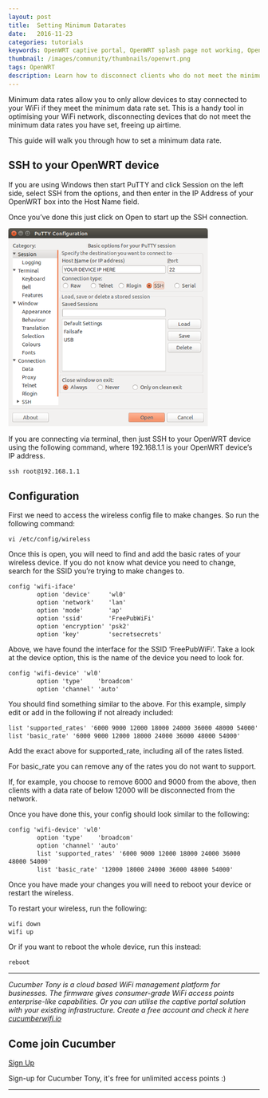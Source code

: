 ```yaml
---
layout: post
title:  Setting Minimum Datarates
date:   2016-11-23
categories: tutorials
keywords: OpenWRT captive portal, OpenWRT splash page not working, OpenWRT splash page template, OpenWRT splash page free, OpenWRT splash page html, OpenWRT splash page hosting, OpenMesh captive portal, OpenMesh splash page not working, OpenMesh splash page template, OpenMesh splash page free, OpenMesh splash page html, OpenMesh splash page hosting, DD-WRT, OpenWRT Routing
thumbnail: /images/community/thumbnails/openwrt.png
tags: OpenWRT
description: Learn how to disconnect clients who do not meet the minimum speeds using minimum datarates.
---
```


Minimum data rates allow you to only allow devices to stay connected to your WiFi if they meet the minimum data rate set. This is a handy tool in optimising your WiFi network, disconnecting devices that do not meet the minimum data rates you have set, freeing up airtime.

This guide will walk you through how to set a minimum data rate.

## SSH to your OpenWRT device

If you are using Windows then start PuTTY and click Session on the left side, select SSH from the options, and then enter in the IP Address of your OpenWRT box into the Host Name field.

Once you’ve done this just click on Open to start up the SSH connection.

<div class="mdl-typography--text-center">
  <img src="/images/community/tutorials/openwrt/puttyconfig.png" width="400px">
</div>

If you are connecting via terminal, then just SSH to your OpenWRT device using the following command, where 192.168.1.1 is your OpenWRT device’s IP address.

    ssh root@192.168.1.1

## Configuration

First we need to access the wireless config file to make changes. So run the following command:

    vi /etc/config/wireless

Once this is open, you will need to find and add the basic rates of your wireless device. If you do not know what device you need to change, search for the SSID you’re trying to make changes to.

    config 'wifi-iface'
            option 'device'     'wl0'
            option 'network'    'lan'
            option 'mode'       'ap'
            option 'ssid'       'FreePubWiFi'
            option 'encryption' 'psk2'
            option 'key'        'secretsecrets'

Above, we have found the interface for the SSID ‘FreePubWiFi’. Take a look at the device option, this is the name of the device you need to look for.

    config 'wifi-device' 'wl0'
            option 'type'    'broadcom'
            option 'channel' 'auto'

You should find something similar to the above. For this example, simply edit or add in the following if not already included:

    list 'supported_rates' '6000 9000 12000 18000 24000 36000 48000 54000'
    list 'basic_rate' '6000 9000 12000 18000 24000 36000 48000 54000'

Add the exact above for supported_rate, including all of the rates listed.

For basic_rate you can remove any of the rates you do not want to support.

If, for example, you choose to remove 6000 and 9000 from the above, then clients with a data rate of below 12000 will be disconnected from the network.

Once you have done this, your config should look similar to the following:

    config 'wifi-device' 'wl0'
            option 'type'    'broadcom'
            option 'channel' 'auto'
            list 'supported_rates' '6000 9000 12000 18000 24000 36000 48000 54000'
            list 'basic_rate' '12000 18000 24000 36000 48000 54000'

Once you have made your changes you will need to reboot your device or restart the wireless.

To restart your wireless, run the following:

    wifi down
    wifi up

Or if you want to reboot the whole device, run this instead:

    reboot

<hr>

*Cucumber Tony is a cloud based WiFi management platform for businesses. The firmware gives consumer-grade WiFi access points enterprise-like capabilities. Or you can utilise the captive portal solution with your existing infrastructure. Create a free account and check it here <a href="https://cucumberwifi.io">cucumberwifi.io</a>*


<div class="mdl-typography--text-center">

<h2>Come join Cucumber</h2>

<a href="https://my.ctapp.io/#/create" class="button success dst">Sign Up</a><br>

<p>Sign-up for Cucumber Tony, it's free for unlimited access points :)</p>

<hr>

</div>
